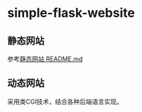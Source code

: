 # simple-flask-website

## 静态网站

参考[静态网站 README.md](static_website/README.md)

## 动态网站

采用类CGI技术，结合各种后端语言实现。